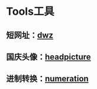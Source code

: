 Tools工具
==

短网址：[dwz](https://bencky1017.github.io/tools/dwz/index.html) 
--

国庆头像：[headpicture](https://bencky1017.github.io/tools/headpicture/index.html) 
--

进制转换：[numeration](https://bencky1017.github.io/tools/numeration/index.html) 
--



